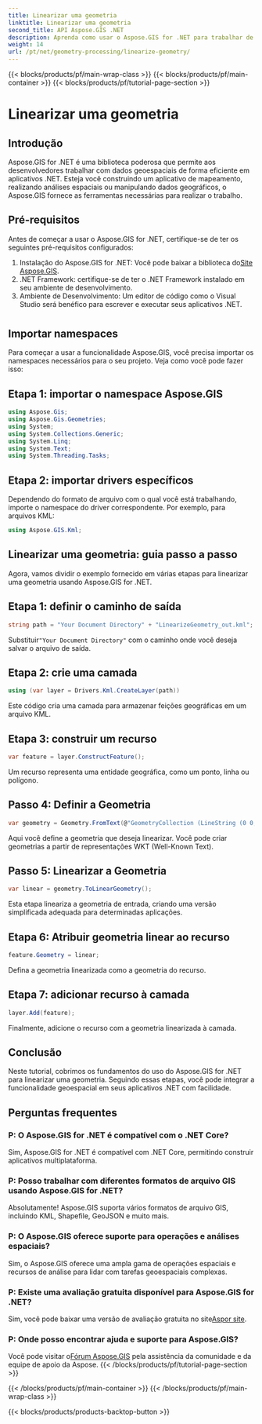 ```yaml
---
title: Linearizar uma geometria
linktitle: Linearizar uma geometria
second_title: API Aspose.GIS .NET
description: Aprenda como usar o Aspose.GIS for .NET para trabalhar de forma eficiente com dados geoespaciais, realizar análises espaciais e manipular informações geográficas em seus aplicativos .NET.
weight: 14
url: /pt/net/geometry-processing/linearize-geometry/
---
```


{{< blocks/products/pf/main-wrap-class >}}
{{< blocks/products/pf/main-container >}}
{{< blocks/products/pf/tutorial-page-section >}}

# Linearizar uma geometria

## Introdução
Aspose.GIS for .NET é uma biblioteca poderosa que permite aos desenvolvedores trabalhar com dados geoespaciais de forma eficiente em aplicativos .NET. Esteja você construindo um aplicativo de mapeamento, realizando análises espaciais ou manipulando dados geográficos, o Aspose.GIS fornece as ferramentas necessárias para realizar o trabalho.
## Pré-requisitos
Antes de começar a usar o Aspose.GIS for .NET, certifique-se de ter os seguintes pré-requisitos configurados:
1. Instalação do Aspose.GIS for .NET: Você pode baixar a biblioteca do[Site Aspose.GIS](https://releases.aspose.com/gis/net/).
2. .NET Framework: certifique-se de ter o .NET Framework instalado em seu ambiente de desenvolvimento.
3. Ambiente de Desenvolvimento: Um editor de código como o Visual Studio será benéfico para escrever e executar seus aplicativos .NET.
#
## Importar namespaces
Para começar a usar a funcionalidade Aspose.GIS, você precisa importar os namespaces necessários para o seu projeto. Veja como você pode fazer isso:
## Etapa 1: importar o namespace Aspose.GIS
```csharp
using Aspose.Gis;
using Aspose.Gis.Geometries;
using System;
using System.Collections.Generic;
using System.Linq;
using System.Text;
using System.Threading.Tasks;
```
## Etapa 2: importar drivers específicos
Dependendo do formato de arquivo com o qual você está trabalhando, importe o namespace do driver correspondente. Por exemplo, para arquivos KML:
```csharp
using Aspose.GIS.Kml;
```
## Linearizar uma geometria: guia passo a passo
Agora, vamos dividir o exemplo fornecido em várias etapas para linearizar uma geometria usando Aspose.GIS for .NET.
## Etapa 1: definir o caminho de saída
```csharp
string path = "Your Document Directory" + "LinearizeGeometry_out.kml";
```
 Substituir`"Your Document Directory"` com o caminho onde você deseja salvar o arquivo de saída.
## Etapa 2: crie uma camada
```csharp
using (var layer = Drivers.Kml.CreateLayer(path))
```
Este código cria uma camada para armazenar feições geográficas em um arquivo KML.
## Etapa 3: construir um recurso
```csharp
var feature = layer.ConstructFeature();
```
Um recurso representa uma entidade geográfica, como um ponto, linha ou polígono.
## Passo 4: Definir a Geometria
```csharp
var geometry = Geometry.FromText(@"GeometryCollection (LineString (0 0, 1 1, 2 0),CompoundCurve ((4 0, 5 1), CircularString (5 1, 6 2, 7 1)))");
```
Aqui você define a geometria que deseja linearizar. Você pode criar geometrias a partir de representações WKT (Well-Known Text).
## Passo 5: Linearizar a Geometria
```csharp
var linear = geometry.ToLinearGeometry();
```
Esta etapa lineariza a geometria de entrada, criando uma versão simplificada adequada para determinadas aplicações.
## Etapa 6: Atribuir geometria linear ao recurso
```csharp
feature.Geometry = linear;
```
Defina a geometria linearizada como a geometria do recurso.
## Etapa 7: adicionar recurso à camada
```csharp
layer.Add(feature);
```
Finalmente, adicione o recurso com a geometria linearizada à camada.

## Conclusão
Neste tutorial, cobrimos os fundamentos do uso do Aspose.GIS for .NET para linearizar uma geometria. Seguindo essas etapas, você pode integrar a funcionalidade geoespacial em seus aplicativos .NET com facilidade.
## Perguntas frequentes
### P: O Aspose.GIS for .NET é compatível com o .NET Core?
Sim, Aspose.GIS for .NET é compatível com .NET Core, permitindo construir aplicativos multiplataforma.
### P: Posso trabalhar com diferentes formatos de arquivo GIS usando Aspose.GIS for .NET?
Absolutamente! Aspose.GIS suporta vários formatos de arquivo GIS, incluindo KML, Shapefile, GeoJSON e muito mais.
### P: O Aspose.GIS oferece suporte para operações e análises espaciais?
Sim, o Aspose.GIS oferece uma ampla gama de operações espaciais e recursos de análise para lidar com tarefas geoespaciais complexas.
### P: Existe uma avaliação gratuita disponível para Aspose.GIS for .NET?
 Sim, você pode baixar uma versão de avaliação gratuita no site[Aspor site](https://releases.aspose.com/).
### P: Onde posso encontrar ajuda e suporte para Aspose.GIS?
 Você pode visitar o[Fórum Aspose.GIS](https://forum.aspose.com/c/gis/33) pela assistência da comunidade e da equipe de apoio da Aspose.
{{< /blocks/products/pf/tutorial-page-section >}}

{{< /blocks/products/pf/main-container >}}
{{< /blocks/products/pf/main-wrap-class >}}

{{< blocks/products/products-backtop-button >}}
